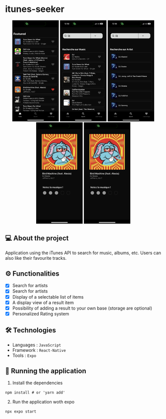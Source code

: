 # itunes-seeker

<p align="center">
  <img src="https://github.com/iassadki/itunes-seeker/blob/master/git/itunes-seeker-1.PNG?raw=true" alt="itunes-seeker-1" width="150"/>
  <img src="https://github.com/iassadki/itunes-seeker/blob/master/git/itunes-seeker-2.PNG?raw=true" alt="itunes-seeker-2" width="150"/>
  <img src="https://github.com/iassadki/itunes-seeker/blob/master/git/itunes-seeker-3.PNG?raw=true" alt="itunes-seeker-3" width="150"/>
  <img src="https://github.com/iassadki/itunes-seeker/blob/master/git/itunes-seeker-4.PNG?raw=true" alt="itunes-seeker-4" width="150"/>
  <img src="https://github.com/iassadki/itunes-seeker/blob/master/git/itunes-seeker-4.PNG?raw=true" alt="itunes-seeker-5" width="150"/>
</p>

## 💻 About the project
Application using the iTunes API to search for music, albums, etc. Users can also like their favourite tracks.

## ⚙️ Functionalities
- [x] Search for artists
- [x] Search for artists 
- [x] Display of a selectable list of items
- [x] A display view of a result item
- [x] Possibility of adding a result to your own base (storage are optional)
- [x] Personalized Rating system 

## 🛠 Technologies
- Languages : `JavaScript`
- Framework : `React-Native`
- Tools : `Expo`

## 🧭 Running the application
1. Install the dependencies
```shell 
npm install # or 'yarn add'
```
2. Run the application woth expo
```shell
npx expo start
```